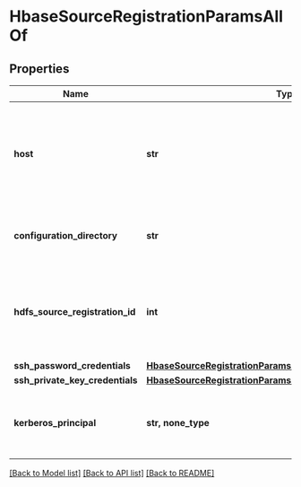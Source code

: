 # HbaseSourceRegistrationParamsAllOf


## Properties
Name | Type | Description | Notes
------------ | ------------- | ------------- | -------------
**host** | **str** | IP or hostname of any host from which the HBase configuration file hbase-site.xml can be read. | 
**configuration_directory** | **str** | The directory containing the hbase-site.xml. | 
**hdfs_source_registration_id** | **int** | Protection Source registration id of the HDFS on which this HBase is running. | 
**ssh_password_credentials** | [**HbaseSourceRegistrationParamsAllOfSshPasswordCredentials**](HbaseSourceRegistrationParamsAllOfSshPasswordCredentials.md) |  | [optional] 
**ssh_private_key_credentials** | [**HbaseSourceRegistrationParamsAllOfSshPrivateKeyCredentials**](HbaseSourceRegistrationParamsAllOfSshPrivateKeyCredentials.md) |  | [optional] 
**kerberos_principal** | **str, none_type** | The kerberos principal to be used to connect to this Hbase source. | [optional] 

[[Back to Model list]](../README.md#documentation-for-models) [[Back to API list]](../README.md#documentation-for-api-endpoints) [[Back to README]](../README.md)


